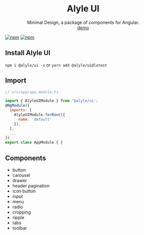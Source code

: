 <div align="center">
  <h1>Alyle UI</h1>
  Minimal Design, a package of components for Angular.
  <br/>
  <a href="https://alyle-ui.firebaseapp.com/">demo</a>
</div>

[![npm](https://img.shields.io/npm/v/@alyle/ui.svg?style=flat-square)](https://npmjs.com/package/alyle-ui)
[![npm](https://img.shields.io/npm/dt/@alyle/ui.svg?style=flat-square)](https://npmjs.com/package/alyle-ui)

## Install Alyle UI

`npm i @alyle/ui -s` or `yarn add @alyle/ui@latest`

## Import

```js
// src/app/app.module.ts

import { AlyleUIModule } from '@alyle/ui';
@NgModule({
  imports: [
    AlyleUIModule.forRoot({
      name: 'default'
    }),
  ],
  ...
})
export class AppModule { }
```

## Components

* button
* carousel
* drawer
* header pagination
* icon button
* input
* menu
* radio
* cropping
* ripple
* tabs
* toolbar
